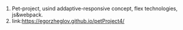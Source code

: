 1. Pet-project, usind addaptive-responsive concept, flex technologies, js&webpack.
2. link:https://egorzheglov.github.io/petProject4/
